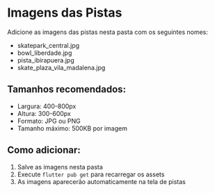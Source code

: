 # Imagens das Pistas

Adicione as imagens das pistas nesta pasta com os seguintes nomes:

- skatepark_central.jpg
- bowl_liberdade.jpg  
- pista_ibirapuera.jpg
- skate_plaza_vila_madalena.jpg

## Tamanhos recomendados:
- Largura: 400-800px
- Altura: 300-600px
- Formato: JPG ou PNG
- Tamanho máximo: 500KB por imagem

## Como adicionar:
1. Salve as imagens nesta pasta
2. Execute `flutter pub get` para recarregar os assets
3. As imagens aparecerão automaticamente na tela de pistas